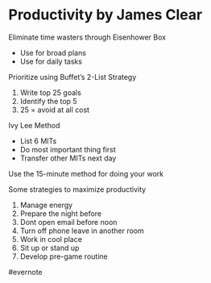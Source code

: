 # Productivity by James Clear

Eliminate time wasters through Eisenhower Box

- Use for broad plans
- Use for daily tasks

Prioritize using Buffet’s 2-List Strategy

1. Write top 25 goals
2. Identify the top 5
3. 25 = avoid at all cost

Ivy Lee Method

- List 6 MITs
- Do most important thing first
- Transfer other MITs next day

Use the 15-minute method for doing your work

Some strategies to maximize productivity

1. Manage energy
2. Prepare the night before
3. Dont open email before noon
4. Turn off phone leave in another room
5. Work in cool place
6. Sit up or stand up
7. Develop pre-game routine

\#evernote

